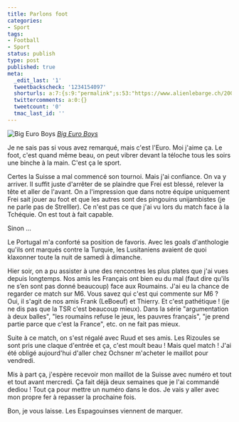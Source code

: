 ```yaml
---
title: Parlons foot
categories:
- Sport
tags:
- Football
- Sport
status: publish
type: post
published: true
meta:
  _edit_last: '1'
  tweetbackscheck: '1234154097'
  shorturls: a:7:{s:9:"permalink";s:53:"https://www.alienlebarge.ch/2008/06/10/parlons-foot-2/";s:7:"tinyurl";s:25:"https://tinyurl.com/bjvgnw";s:4:"isgd";s:17:"https://is.gd/ikdt";s:5:"bitly";s:18:"https://bit.ly/Y6Jx";s:5:"snipr";s:22:"https://snipr.com/b9x7p";s:5:"snurl";s:22:"https://snurl.com/b9x7p";s:7:"snipurl";s:24:"https://snipurl.com/b9x7p";}
  twittercomments: a:0:{}
  tweetcount: '0'
  tmac_last_id: ''
---
```

<img src="https://farm4.static.flickr.com/3081/2558156792_f6d5f622aa.jpg" alt="Big Euro Boys" />
<em><a title="photo sharing" href="https://www.flickr.com/photos/toniphotos/2558156792/">Big Euro Boys</a></em>

Je ne sais pas si vous avez remarqué, mais c'est l'Euro. Moi j'aime ça. Le foot, c'est quand même beau, on peut vibrer devant la téloche tous les soirs une binche à la main. C'est ça le sport.

Certes la Suisse a mal commencé son tournoi. Mais j'ai confiance. On va y arriver. Il suffit juste d'arrêter de se plaindre que Frei est blessé, relever la tête et aller de l'avant. On a l'impression que dans notre équipe uniquement Frei sait jouer au foot et que les autres sont des pingouins unijambistes (je ne parle pas de Strelller). Ce n'est pas ce que j'ai vu lors du match face à la Tchéquie. On est tout à fait capable.

Sinon ...<!--more-->

Le Portugal m'a conforté sa position de favoris. Avec les goals d'anthologie qu'ils ont marqués contre la Turquie, les Lusitaniens avaient de quoi klaxonner toute la nuit de samedi à dimanche.

Hier soir, on a pu assister à une des rencontres les plus plates que j'ai vues depuis longtemps. Nos amis les Français ont bien eu du mal (faut dire qu'ils ne s’en sont pas donné beaucoup) face aux Roumains. J'ai eu la chance de regarder ce match sur M6. Vous savez qui c'est qui commente sur M6 ? Oui, il s'agit de nos amis Frank (LeBoeuf) et Thierry. Et c'est pathétique ! (je ne dis pas que la TSR c'est beaucoup mieux). Dans la série "argumentation à deux balles", "les roumains refuse le jeux, les pauvres français", "je prend partie parce que c'est la France", etc. on ne fait pas mieux.

Suite à ce match, on s'est régalé avec Ruud et ses amis. Les Rizoules se sont pris une claque d'entrée et ça, c'est moult beau ! Mais quel match ! J'ai été obligé aujourd'hui d'aller chez Ochsner m'acheter le maillot pour vendredi.

Mis à part ça, j'espère recevoir mon maillot de la Suisse avec numéro et tout et tout avant mercredi. Ça fait déjà deux semaines que je l'ai commandé dediou ! Tout ça pour mettre un numéro dans le dos. Je vais y aller avec mon propre fer à repasser la prochaine fois.

Bon, je vous laisse. Les Espagouinses viennent de marquer.
